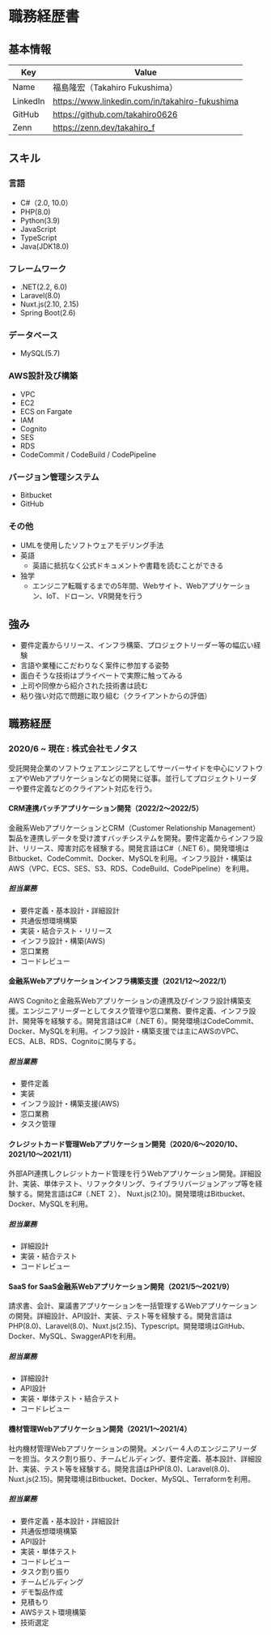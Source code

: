 # 職務経歴書
## 基本情報
| Key | Value |
| ---- | ---- |
| Name | 福島隆宏（Takahiro Fukushima） |
| LinkedIn | https://www.linkedin.com/in/takahiro-fukushima| 
| GitHub | https://github.com/takahiro0626 |
| Zenn | https://zenn.dev/takahiro_f |

## スキル
### 言語
* C#（2.0, 10.0）
* PHP(8.0)
* Python(3.9)
* JavaScript
* TypeScript
* Java(JDK18.0)
### フレームワーク
* .NET(2.2, 6.0)
* Laravel(8.0)
* Nuxt.js(2.10, 2.15)
* Spring Boot(2.6)
### データベース
* MySQL(5.7)
### AWS設計及び構築
* VPC
* EC2
* ECS on Fargate
* IAM
* Cognito
* SES
* RDS
* CodeCommit / CodeBuild / CodePipeline
### バージョン管理システム
* Bitbucket
* GitHub
### その他
* UMLを使用したソフトウェアモデリング手法
* 英語
    * 英語に抵抗なく公式ドキュメントや書籍を読むことができる
* 独学
    * エンジニア転職するまでの5年間、Webサイト、Webアプリケーション、IoT、ドローン、VR開発を行う

## 強み
* 要件定義からリリース、インフラ構築、プロジェクトリーダー等の幅広い経験
* 言語や業種にこだわりなく案件に参加する姿勢
* 面白そうな技術はプライベートで実際に触ってみる
* 上司や同僚から紹介された技術書は読む
* 粘り強い対応で問題に取り組む（クライアントからの評価）

## 職務経歴
### 2020/6 ~ 現在 : 株式会社モノタス
受託開発企業のソフトウェアエンジニアとしてサーバーサイドを中心にソフトウェアやWebアプリケーションなどの開発に従事。並行してプロジェクトリーダーや要件定義などのクライアント対応を行う。

#### CRM連携バッチアプリケーション開発（2022/2〜2022/5）
金融系WebアプリケーションとCRM（Customer Relationship Management）製品を連携しデータを受け渡すバッチシステムを開発。要件定義からインフラ設計、リリース、障害対応を経験する。開発言語はC#（.NET 6）。開発環境はBitbucket、CodeCommit、Docker、MySQLを利用。インフラ設計・構築はAWS（VPC、ECS、SES、S3、RDS、CodeBuild、CodePipeline）を利用。

##### 担当業務
* 要件定義・基本設計・詳細設計
* 共通仮想環境構築
* 実装・結合テスト・リリース
* インフラ設計・構築(AWS)
* 窓口業務
* コードレビュー

#### 金融系Webアプリケーションインフラ構築支援（2021/12〜2022/1）
AWS Cognitoと金融系Webアプリケーションの連携及びインフラ設計構築支援。エンジニアリーダーとしてタスク管理や窓口業務、要件定義、インフラ設計、開発等を経験する。開発言語はC#（.NET 6）。開発環境はCodeCommit、Docker、MySQLを利用。インフラ設計・構築支援では主にAWSのVPC、ECS、ALB、RDS、Cognitoに関与する。

##### 担当業務
* 要件定義
* 実装
* インフラ設計・構築支援(AWS)
* 窓口業務
* タスク管理

#### クレジットカード管理Webアプリケーション開発（2020/6〜2020/10、2021/10〜2021/11）
外部API連携しクレジットカード管理を行うWebアプリケーション開発。詳細設計、実装、単体テスト、リファクタリング、ライブラリバージョンアップ等を経験する。開発言語はC#（.NET ２）、 Nuxt.js(2.10)。開発環境はBitbucket、Docker、MySQLを利用。

##### 担当業務
* 詳細設計
* 実装・結合テスト
* コードレビュー

#### SaaS for SaaS金融系Webアプリケーション開発（2021/5〜2021/9）
請求書、会計、稟議書アプリケーションを一括管理するWebアプリケーションの開発。詳細設計、API設計、実装、テスト等を経験する。開発言語はPHP(8.0)、Laravel(8.0)、Nuxt.js(2.15)、Typescript。開発環境はGitHub、Docker、MySQL、SwaggerAPIを利用。

##### 担当業務
* 詳細設計
* API設計
* 実装・単体テスト・結合テスト
* コードレビュー

#### 機材管理Webアプリケーション開発（2021/1〜2021/4）
社内機材管理Webアプリケーションの開発。メンバー４人のエンジニアリーダーを担当。タスク割り振り、チームビルディング、要件定義、基本設計、詳細設計、実装、テスト等を経験する。開発言語はPHP(8.0)、Laravel(8.0)、Nuxt.js(2.15)。開発環境はBitbucket、Docker、MySQL、Terraformを利用。

##### 担当業務
* 要件定義・基本設計・詳細設計
* 共通仮想環境構築
* API設計
* 実装・単体テスト
* コードレビュー
* タスク割り振り
* チームビルディング
* デモ製品作成
* 見積もり
* AWSテスト環境構築
* 技術選定

